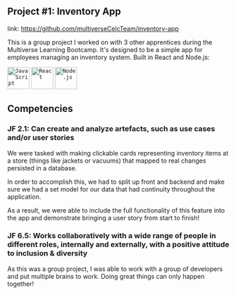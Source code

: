 ## Project #1: Inventory App
link: https://github.com/multiverseCelcTeam/inventory-app 

This is a group project I worked on with 3 other apprentices during the Multiverse Learning Bootcamp. It's designed to be a simple app for employees managing an inventory system.
Built in React and Node.js:
<div align="left">
	<code><img width="50" src="https://user-images.githubusercontent.com/25181517/117447155-6a868a00-af3d-11eb-9cfe-245df15c9f3f.png" alt="JavaScript" title="JavaScript"/></code>
	<code><img width="50" src="https://user-images.githubusercontent.com/25181517/183897015-94a058a6-b86e-4e42-a37f-bf92061753e5.png" alt="React" title="React"/></code>
	<code><img width="50" src="https://user-images.githubusercontent.com/25181517/183568594-85e280a7-0d7e-4d1a-9028-c8c2209e073c.png" alt="Node.js" title="Node.js"/></code>
</div>

## Competencies
### JF 2.1: Can create and analyze artefacts, such as use cases and/or user stories
We were tasked with making clickable cards representing inventory items at a store (things like jackets or vacuums) that mapped to real changes persisted in a database.

In order to accomplish this, we had to split up front and backend and make sure we had a set model for our data that had continuity throughout the application.

As a result, we were able to include the full functionality of this feature into the app and demonstrate bringing a user story from start to finish!

### JF 6.5: Works collaboratively with a wide range of people in different roles, internally and externally, with a positive attitude to inclusion & diversity

As this was a group project, I was able to work with a group of developers and put multiple brains to work. Doing great things can only happen together!
